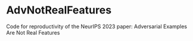 # AdvNotRealFeatures
Code for reproductivity of the NeurIPS 2023 paper: Adversarial Examples Are Not Real Features
